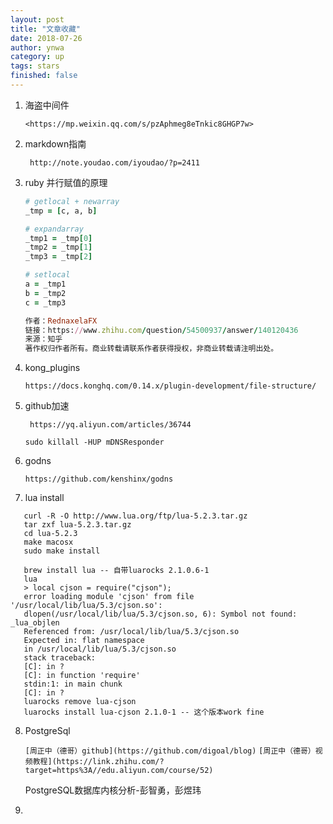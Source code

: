```yaml
---
layout: post
title: "文章收藏"
date: 2018-07-26
author: ynwa
category: up
tags: stars
finished: false
---
```


1. 海盗中间件 

   `<https://mp.weixin.qq.com/s/pzAphmeg8eTnkic8GHGP7w>`

2. markdown指南

   ` http://note.youdao.com/iyoudao/?p=2411`

3. ruby 并行赋值的原理
   ```ruby
   # getlocal + newarray
   _tmp = [c, a, b]
   
   # expandarray
   _tmp1 = _tmp[0]
   _tmp2 = _tmp[1]
   _tmp3 = _tmp[2]
   
   # setlocal
   a = _tmp1
   b = _tmp2
   c = _tmp3
   
   作者：RednaxelaFX
   链接：https://www.zhihu.com/question/54500937/answer/140120436
   来源：知乎
   著作权归作者所有。商业转载请联系作者获得授权，非商业转载请注明出处。
   ```

4. kong_plugins

     `https://docs.konghq.com/0.14.x/plugin-development/file-structure/` 

5. github加速

     ` https://yq.aliyun.com/articles/36744`

     ```shell
     sudo killall -HUP mDNSResponder
     ```

     

6. godns 

     `https://github.com/kenshinx/godns`

7. lua install 
```shell
   curl -R -O http://www.lua.org/ftp/lua-5.2.3.tar.gz
   tar zxf lua-5.2.3.tar.gz
   cd lua-5.2.3
   make macosx
   sudo make install
   
   brew install lua -- 自带luarocks 2.1.0.6-1
   lua
   > local cjson = require("cjson");
   error loading module 'cjson' from file '/usr/local/lib/lua/5.3/cjson.so':
   dlopen(/usr/local/lib/lua/5.3/cjson.so, 6): Symbol not found: _lua_objlen
   Referenced from: /usr/local/lib/lua/5.3/cjson.so
   Expected in: flat namespace
   in /usr/local/lib/lua/5.3/cjson.so
   stack traceback:
   [C]: in ?
   [C]: in function 'require'
   stdin:1: in main chunk
   [C]: in ?
   luarocks remove lua-cjson
   luarocks install lua-cjson 2.1.0-1 -- 这个版本work fine
```
8. PostgreSql

    `[周正中（德哥）github](https://github.com/digoal/blog)`
    `[周正中（德哥）视频教程](https://link.zhihu.com/?target=https%3A//edu.aliyun.com/course/52)`

   PostgreSQL数据库内核分析-彭智勇，彭煜玮

9. 




